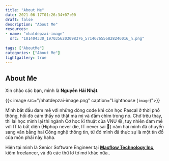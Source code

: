 ```yaml
---
title: "About Me"
date: 2021-06-17T01:26:34+07:00
draft: false
description: "About Me"
resources:
- name: "nhatdepzai-image"
  src: "101404330_1970356203098376_5714676556828246016_n.png"
  
tags: ["AboutMe"]
categories: ["About Me"]
lightgallery: true
---
```


## About Me

Xin chào các bạn, mình là <strong>Nguyễn Hải Nhật</strong>.

{{< image src="/nhatdepzai-image.png" caption="Lighthouse (`image`)">}}


Mình bắt đầu đam mê với những dòng code khi còn học Pascal ở thời phổ thông, hồi đó cảm thấy nó thật ma mị và đắm chìm trong nó. Chớ trêu thay, thi lại học mình lại thi ngành Cơ học kĩ thuật của VNU :smile:, tuy nhiên đam mê với IT là bất diện (Hiphop never die, IT never sai :rofl:) năm hai mình đã chuyển sang văn bằng hai Công nghệ thông tin, từ đó mình đã thực sự là một tín đồ của môn phải này haha.

Hiện tại mình là Senior Software Engineer tại **[Maxflow Technology Inc](https://maxflowtech.com/)**, kiêm freelancer, và đủ các thứ lơ tơ mơ khác nữa..




